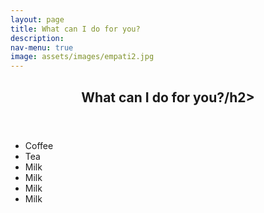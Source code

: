 ```yaml
---
layout: page
title: What can I do for you?
description: 
nav-menu: true
image: assets/images/empati2.jpg
---
```


<!-- Main -->
<div id="main">
	<header>
	 <h2>What can I do for you?/h2>
	 </header>
	   <ul>
            <li>Coffee</li>
            <li>Tea</li>
            <li>Milk</li>
	    <li>Milk</li>
	    <li>Milk</li>
	    <li>Milk</li>
           </ul>  

</div>
</section>


